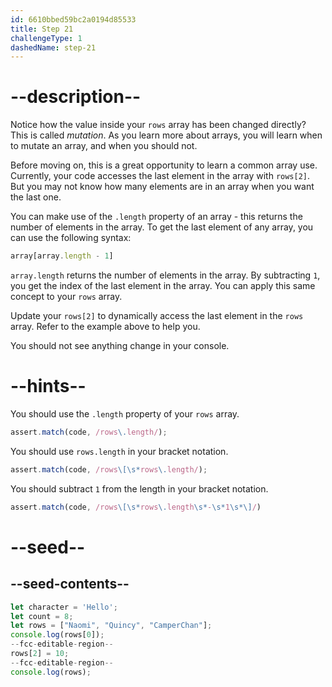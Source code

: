 ```yaml
---
id: 6610bbed59bc2a0194d85533
title: Step 21
challengeType: 1
dashedName: step-21
---
```


# --description--

Notice how the value inside your `rows` array has been changed directly? This is called <dfn>mutation</dfn>. As you learn more about arrays, you will learn when to mutate an array, and when you should not.

Before moving on, this is a great opportunity to learn a common array use. Currently, your code accesses the last element in the array with `rows[2]`. But you may not know how many elements are in an array when you want the last one.

You can make use of the `.length` property of an array - this returns the number of elements in the array. To get the last element of any array, you can use the following syntax:

```js
array[array.length - 1]
```

`array.length` returns the number of elements in the array. By subtracting `1`, you get the index of the last element in the array. You can apply this same concept to your `rows` array.

Update your `rows[2]` to dynamically access the last element in the `rows` array. Refer to the example above to help you.

You should not see anything change in your console.

# --hints--

You should use the `.length` property of your `rows` array.

```js
assert.match(code, /rows\.length/);
```

You should use `rows.length` in your bracket notation.

```js
assert.match(code, /rows\[\s*rows\.length/);
```

You should subtract `1` from the length in your bracket notation.

```js
assert.match(code, /rows\[\s*rows\.length\s*-\s*1\s*\]/)
```

# --seed--

## --seed-contents--

```js
let character = 'Hello';
let count = 8;
let rows = ["Naomi", "Quincy", "CamperChan"];
console.log(rows[0]);
--fcc-editable-region--
rows[2] = 10;
--fcc-editable-region--
console.log(rows);
```
